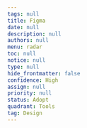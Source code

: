 ```yaml
---
tags: null
title: Figma
date: null
description: null
authors: null
menu: radar
toc: null
notice: null
type: null
hide_frontmatter: false
confidence: High
assign: null
priority: null
status: Adopt
quadrant: Tools
tag: Design
---
```



